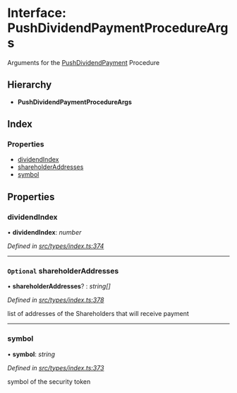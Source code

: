 # Interface: PushDividendPaymentProcedureArgs

Arguments for the [PushDividendPayment](../enums/_types_index_.proceduretype.md#pushdividendpayment) Procedure

## Hierarchy

- **PushDividendPaymentProcedureArgs**

## Index

### Properties

- [dividendIndex](_types_index_.pushdividendpaymentprocedureargs.md#dividendindex)
- [shareholderAddresses](_types_index_.pushdividendpaymentprocedureargs.md#optional-shareholderaddresses)
- [symbol](_types_index_.pushdividendpaymentprocedureargs.md#symbol)

## Properties

### dividendIndex

• **dividendIndex**: _number_

_Defined in [src/types/index.ts:374](https://github.com/PolymathNetwork/polymath-sdk/blob/c47ae7a/src/types/index.ts#L374)_

---

### `Optional` shareholderAddresses

• **shareholderAddresses**? : _string[]_

_Defined in [src/types/index.ts:378](https://github.com/PolymathNetwork/polymath-sdk/blob/c47ae7a/src/types/index.ts#L378)_

list of addresses of the Shareholders that will receive payment

---

### symbol

• **symbol**: _string_

_Defined in [src/types/index.ts:373](https://github.com/PolymathNetwork/polymath-sdk/blob/c47ae7a/src/types/index.ts#L373)_

symbol of the security token

